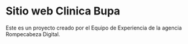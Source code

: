 # Sitio web Clinica Bupa

Este es un proyecto creado por el Equipo de Experiencia de la agencia Rompecabeza Digital.
